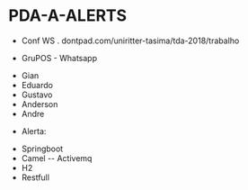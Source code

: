 # PDA-A-ALERTS

* Conf WS
. dontpad.com/uniritter-tasima/tda-2018/trabalho

* GruPOS - Whatsapp
- Gian
- Eduardo
- Gustavo
- Anderson
- Andre

* Alerta:
- Springboot
- Camel
-- Activemq
- H2
- Restfull
